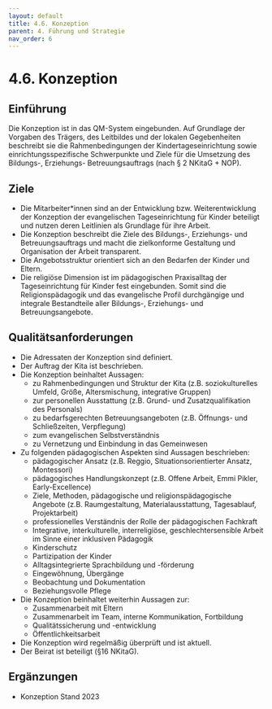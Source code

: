 ```yaml
---
layout: default
title: 4.6. Konzeption
parent: 4. Führung und Strategie
nav_order: 6
---
```


# 4.6. Konzeption

## Einführung
Die Konzeption ist in das QM-System eingebunden. Auf Grundlage der Vorgaben des Trägers, des Leitbildes und der lokalen Gegebenheiten beschreibt sie die Rahmenbedingungen der Kindertageseinrichtung sowie einrichtungsspezifische Schwerpunkte und Ziele für die Umsetzung des Bildungs-, Erziehungs- Betreuungsauftrags (nach § 2 NKitaG + NOP).

## Ziele
* Die Mitarbeiter*innen sind an der Entwicklung bzw. Weiterentwicklung der Konzeption der evangelischen Tageseinrichtung für Kinder beteiligt und nutzen deren Leitlinien als Grundlage für ihre Arbeit.
* Die Konzeption beschreibt die Ziele des Bildungs-, Erziehungs- und Betreuungsauftrags und macht die zielkonforme Gestaltung und Organisation der Arbeit transparent.
* Die Angebotsstruktur orientiert sich an den Bedarfen der Kinder und Eltern.
* Die religiöse Dimension ist im pädagogischen Praxisalltag der Tageseinrichtung für Kinder fest eingebunden. Somit sind die Religionspädagogik und das evangelische Profil durchgängige und integrale Bestandteile aller Bildungs-, Erziehungs- und Betreuungsangebote.

## Qualitätsanforderungen
* Die Adressaten der Konzeption sind definiert.
* Der Auftrag der Kita ist beschrieben.
* Die Konzeption beinhaltet Aussagen:
    * zu Rahmenbedingungen und Struktur der Kita (z.B. soziokulturelles Umfeld, Größe, Altersmischung, integrative Gruppen)
    * zur personellen Ausstattung (z.B. Grund- und Zusatzqualifikation des Personals)
    * zu bedarfsgerechten Betreuungsangeboten (z.B. Öffnungs- und Schließzeiten, Verpflegung)
    * zum evangelischen Selbstverständnis
    * zu Vernetzung und Einbindung in das Gemeinwesen
* Zu folgenden pädagogischen Aspekten sind Aussagen beschrieben:
    * pädagogischer Ansatz (z.B. Reggio, Situationsorientierter Ansatz, Montessori)
    * pädagogisches Handlungskonzept (z.B. Offene Arbeit, Emmi Pikler, Early-Excellence)
    * Ziele, Methoden, pädagogische und religionspädagogische Angebote (z.B. Raumgestaltung, Materialausstattung, Tagesablauf, Projektarbeit)
    * professionelles Verständnis der Rolle der pädagogischen Fachkraft
    * Integrative, interkulturelle, interreligiöse, geschlechtersensible Arbeit im Sinne einer inklusiven Pädagogik
    * Kinderschutz
    * Partizipation der Kinder
    * Alltagsintegrierte Sprachbildung und -förderung
    * Eingewöhnung, Übergänge
    * Beobachtung und Dokumentation
    * Beziehungsvolle Pflege
* Die Konzeption beinhaltet weiterhin Aussagen zur:
    * Zusammenarbeit mit Eltern
    * Zusammenarbeit im Team, interne Kommunikation, Fortbildung
    * Qualitätssicherung und -entwicklung
    * Öffentlichkeitsarbeit
* Die Konzeption wird regelmäßig überprüft und ist aktuell.
* Der Beirat ist beteiligt (§16 NKitaG).

## Ergänzungen
* Konzeption Stand 2023